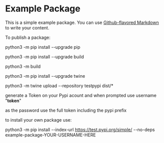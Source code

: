 # Example Package

This is a simple example package. You can use
[Github-flavored Markdown](https://guides.github.com/features/mastering-markdown/)
to write your content.

To publish a package:

python3 -m pip install --upgrade pip

python3 -m pip install --upgrade build

python3 -m build

python3 -m pip install --upgrade twine

python3 -m twine upload --repository testpypi dist/*


generate a Token on your Pypi acount and when prompted use username "__token__"

as the password use the full token including the pypi prefix



to install your own package use:

python3 -m pip install --index-url https://test.pypi.org/simple/ --no-deps example-package-YOUR-USERNAME-HERE